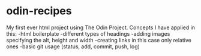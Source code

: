 # odin-recipes
My first ever html project using The Odin Project. 
Concepts I have applied in this:
-html boilerplate
-different types of headings
-adding images specifying the alt, height and width
-creating links in this case only relative ones
-basic git usage (status, add, commit, push, log)
